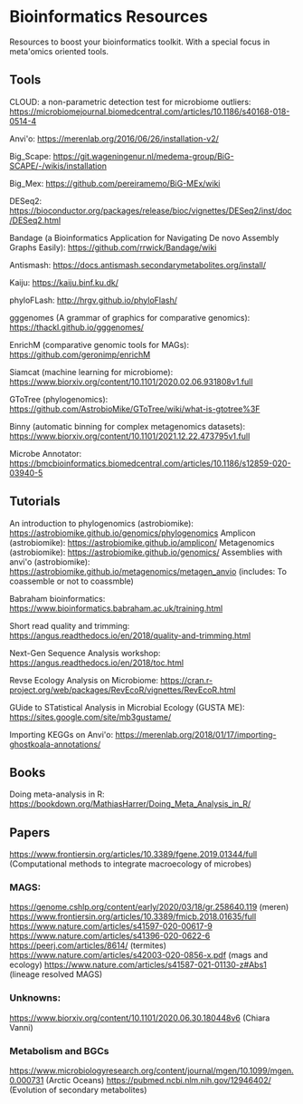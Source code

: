 # Bioinformatics Resources
Resources to boost your bioinformatics toolkit. With a special focus in meta'omics oriented tools. 

## Tools

CLOUD: a non-parametric detection test for microbiome outliers: https://microbiomejournal.biomedcentral.com/articles/10.1186/s40168-018-0514-4

Anvi'o: https://merenlab.org/2016/06/26/installation-v2/

Big_Scape: https://git.wageningenur.nl/medema-group/BiG-SCAPE/-/wikis/installation

Big_Mex: https://github.com/pereiramemo/BiG-MEx/wiki

DESeq2: https://bioconductor.org/packages/release/bioc/vignettes/DESeq2/inst/doc/DESeq2.html

Bandage (a Bioinformatics Application for Navigating De novo Assembly Graphs Easily): https://github.com/rrwick/Bandage/wiki

Antismash: https://docs.antismash.secondarymetabolites.org/install/

Kaiju: https://kaiju.binf.ku.dk/

phyloFLash: http://hrgv.github.io/phyloFlash/

gggenomes (A grammar of graphics for comparative genomics): https://thackl.github.io/gggenomes/ 

EnrichM (comparative genomic tools for MAGs): https://github.com/geronimp/enrichM

Siamcat (machine learning for microbiome): https://www.biorxiv.org/content/10.1101/2020.02.06.931808v1.full

GToTree (phylogenomics): https://github.com/AstrobioMike/GToTree/wiki/what-is-gtotree%3F

Binny (automatic binning for complex metagenomics datasets): https://www.biorxiv.org/content/10.1101/2021.12.22.473795v1.full

Microbe Annotator: https://bmcbioinformatics.biomedcentral.com/articles/10.1186/s12859-020-03940-5




## Tutorials

An introduction to phylogenomics (astrobiomike): https://astrobiomike.github.io/genomics/phylogenomics
Amplicon (astrobiomike): https://astrobiomike.github.io/amplicon/
Metagenomics (astrobiomike): https://astrobiomike.github.io/genomics/
Assemblies with anvi'o (astrobiomike): https://astrobiomike.github.io/metagenomics/metagen_anvio (includes: To coassemble or not to coassmble)

Babraham bioinformatics: https://www.bioinformatics.babraham.ac.uk/training.html

Short read quality and trimming: https://angus.readthedocs.io/en/2018/quality-and-trimming.html

Next-Gen Sequence Analysis workshop: https://angus.readthedocs.io/en/2018/toc.html

Revse Ecology Analysis on Microbiome: https://cran.r-project.org/web/packages/RevEcoR/vignettes/RevEcoR.html

GUide to STatistical Analysis in Microbial Ecology (GUSTA ME): https://sites.google.com/site/mb3gustame/

Importing KEGGs on Anvi'o: https://merenlab.org/2018/01/17/importing-ghostkoala-annotations/




## Books

Doing meta-analysis in R: https://bookdown.org/MathiasHarrer/Doing_Meta_Analysis_in_R/

## Papers

https://www.frontiersin.org/articles/10.3389/fgene.2019.01344/full (Computational methods to integrate macroecology of microbes)

### MAGS: 
https://genome.cshlp.org/content/early/2020/03/18/gr.258640.119 (meren)
https://www.frontiersin.org/articles/10.3389/fmicb.2018.01635/full
https://www.nature.com/articles/s41597-020-00617-9
https://www.nature.com/articles/s41396-020-0622-6
https://peerj.com/articles/8614/ (termites)
https://www.nature.com/articles/s42003-020-0856-x.pdf (mags and ecology)
https://www.nature.com/articles/s41587-021-01130-z#Abs1 (lineage resolved MAGS)

### Unknowns: 
https://www.biorxiv.org/content/10.1101/2020.06.30.180448v6 (Chiara Vanni)

### Metabolism and BGCs
https://www.microbiologyresearch.org/content/journal/mgen/10.1099/mgen.0.000731 (Arctic Oceans)
https://pubmed.ncbi.nlm.nih.gov/12946402/ (Evolution of secondary metabolites)




